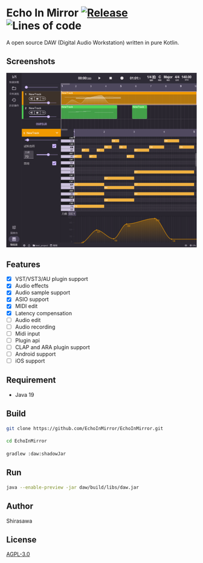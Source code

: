 # Echo In Mirror [![Release](https://github.com/EchoInMirror/EchoInMirror/actions/workflows/release.yml/badge.svg)](https://github.com/EchoInMirror/EchoInMirror/actions/workflows/release.yml) ![Lines of code](https://img.shields.io/tokei/lines/github/EchoInMirror/EchoInMirror)

A open source DAW (Digital Audio Workstation) written in pure Kotlin.

## Screenshots

![image](screenshots/0.png)

## Features

- [x] VST/VST3/AU plugin support
- [x] Audio effects
- [x] Audio sample support
- [x] ASIO support
- [x] MIDI edit
- [x] Latency compensation
- [ ] Audio edit
- [ ] Audio recording
- [ ] Midi input
- [ ] Plugin api
- [ ] CLAP and ARA plugin support
- [ ] Android support
- [ ] iOS support

## Requirement

- Java 19

## Build

```bash
git clone https://github.com/EchoInMirror/EchoInMirror.git

cd EchoInMirror

gradlew :daw:shadowJar
```

## Run

```bash
java --enable-preview -jar daw/build/libs/daw.jar
```

## Author

Shirasawa

## License

[AGPL-3.0](./LICENSE)
